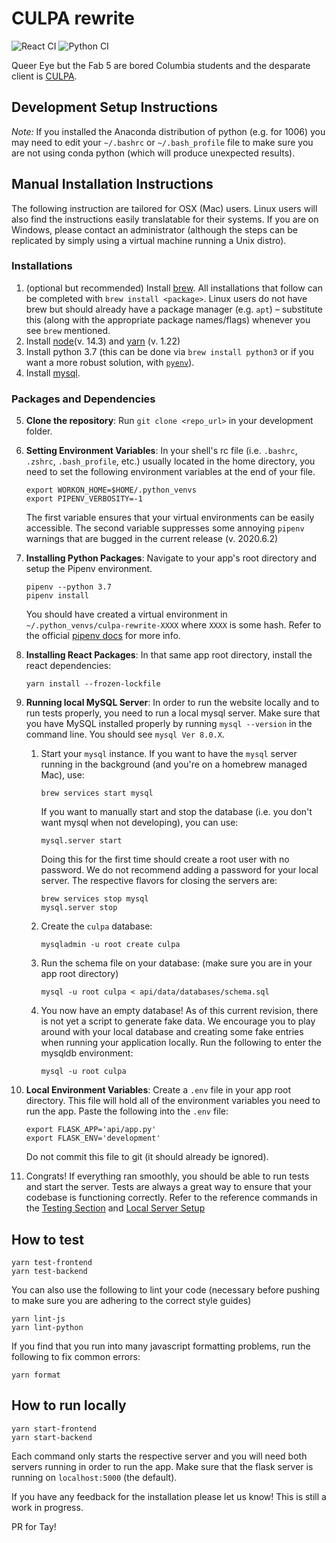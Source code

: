 # CULPA rewrite

![React CI](https://github.com/jonathanzhang99/culpa-rewrite/workflows/React%20Frontend%20CI/badge.svg) ![Python CI](https://github.com/jonathanzhang99/culpa-rewrite/workflows/Python%20Backend%20CI/badge.svg)

Queer Eye but the Fab 5 are bored Columbia students and the desparate client is [CULPA](http://culpa.info).

## Development Setup Instructions

_Note:_ If you installed the Anaconda distribution of python (e.g. for 1006) you may need to edit your `~/.bashrc` or `~/.bash_profile` file to make sure you are not using conda python (which will produce unexpected results).

## Manual Installation Instructions
The following instruction are tailored for OSX (Mac) users. Linux users will also find the instructions easily translatable for their systems. If you are on Windows, please contact an administrator (although the steps can be replicated by simply using a virtual machine running a Unix distro).

### Installations
1. (optional but recommended) Install [brew](https://brew.sh). All installations that follow can be completed with `brew install <package>`. Linux users do not have brew but should already have a package manager (e.g. `apt`) – substitute this (along with the appropriate package names/flags) whenever you see `brew` mentioned.
2. Install [node](https://nodejs.org/en/)(v. 14.3) and [yarn](https://classic.yarnpkg.com/en/docs/install/#mac-stable) (v. 1.22)
3. Install python 3.7 (this can be done via `brew install python3` or if you want a more robust solution, with [`pyenv`](https://github.com/pyenv/pyenv)).
4. Install [mysql](https://dev.mysql.com/doc/refman/8.0/en/installing.html).

### Packages and Dependencies

5. **Clone the repository**: Run `git clone <repo_url>` in your development folder.

6. **Setting Environment Variables**: In your shell's rc file (i.e. `.bashrc`, `.zshrc`, `.bash_profile`, etc.) usually located in the home directory, you need to set the following environment variables at the end of your file.
   ```
   export WORKON_HOME=$HOME/.python_venvs
   export PIPENV_VERBOSITY=-1
   ```
   The first variable ensures that your virtual environments can be easily accessible. The second variable suppresses some annoying `pipenv` warnings that are bugged in the current release (v. 2020.6.2)

7. **Installing Python Packages**: 
Navigate to your app's root directory and setup the Pipenv environment.

   ```
   pipenv --python 3.7
   pipenv install
   ```

   You should have created a virtual environment in `~/.python_venvs/culpa-rewrite-XXXX` where `XXXX` is some hash. Refer to the official [pipenv docs](https://pipenv-fork.readthedocs.io/en/latest/) for more info.

8.  **Installing React Packages**: In that same app root directory, install the react dependencies:
      ```
      yarn install --frozen-lockfile
      ```

9. **Running local MySQL Server**: In order to run the website locally and to run tests properly, you need to run a local mysql server. Make sure that you have MySQL installed properly by running `mysql --version` in the command line. You should see `mysql Ver 8.0.X`.
   
   1. Start your `mysql` instance. If you want to have the `mysql` server running in the background (and you're on a homebrew managed Mac), use:
      
      ```
      brew services start mysql
      ``` 
   
      If you want to manually start and stop the database (i.e. you don't want mysql when not developing), you can use:
   
      ```
      mysql.server start
      ```
   
      Doing this for the first time should create a root user with no password. We do not recommend adding a password for your local server. The respective flavors for closing the servers are:
   
      ```
      brew services stop mysql
      mysql.server stop
      ```
   
   2. Create the `culpa` database:
      
      ```
      mysqladmin -u root create culpa
      ```

   3. Run the schema file on your database: (make sure you are in your app root directory)
      
      ```
      mysql -u root culpa < api/data/databases/schema.sql
      ```
   
   4. You now have an empty database! As of this current revision, there is not yet a script to generate fake data. We encourage you to play around with your local database and creating some fake entries when running your application locally. Run the following to enter the mysqldb environment:
      ```
      mysql -u root culpa
      ```

10. **Local Environment Variables**: Create a `.env` file in your app root directory. This file will hold all of the environment variables you need to run the app. Paste the following into the `.env` file:
      ```
      export FLASK_APP='api/app.py'
      export FLASK_ENV='development'
      ```
      Do not commit this file to git (it should already be ignored).

11. Congrats! If everything ran smoothly, you should be able to run tests and start the server. Tests are always a great way to ensure that your codebase is functioning correctly. Refer to the reference commands in the [Testing Section](#how-to-test) and [Local Server Setup](#how-to-run-locally)

## How to test

```
yarn test-frontend
yarn test-backend
```

You can also use the following to lint your code (necessary before pushing to make sure you are adhering to the correct style guides)

```
yarn lint-js
yarn lint-python
```

If you find that you run into many javascript formatting problems, run the following to fix common errors:

```
yarn format
```


## How to run locally

```
yarn start-frontend
yarn start-backend
```

Each command only starts the respective server and you will need both servers running in order to run the app. Make sure that the flask server is running on `localhost:5000` (the default).

If you have any feedback for the installation please let us know! This is still a work in progress.

PR for Tay!
